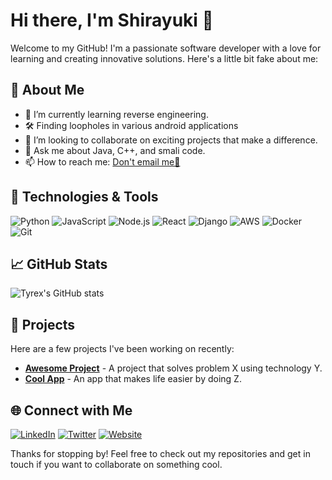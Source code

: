 # Hi there, I'm Shirayuki 👋

Welcome to my GitHub! I'm a passionate software developer with a love for learning and creating innovative solutions. Here's a little bit fake about me:

## 🚀 About Me

- 🌱 I’m currently learning reverse engineering.
- 🛠️ Finding loopholes in various android applications
- 👯 I’m looking to collaborate on exciting projects that make a difference.
- 💬 Ask me about Java, C++, and smali code.
- 📫 How to reach me: [Don't email me🗿](mailto:shiravancouver@gmail.com)

## 🔧 Technologies & Tools

![Python](https://img.shields.io/badge/-Python-333333?style=flat&logo=python)
![JavaScript](https://img.shields.io/badge/-JavaScript-333333?style=flat&logo=javascript)
![Node.js](https://img.shields.io/badge/-Node.js-333333?style=flat&logo=node.js)
![React](https://img.shields.io/badge/-React-333333?style=flat&logo=react)
![Django](https://img.shields.io/badge/-Django-333333?style=flat&logo=django)
![AWS](https://img.shields.io/badge/-AWS-333333?style=flat&logo=amazon-aws)
![Docker](https://img.shields.io/badge/-Docker-333333?style=flat&logo=docker)
![Git](https://img.shields.io/badge/-Git-333333?style=flat&logo=git)

## 📈 GitHub Stats

![Tyrex's GitHub stats](https://github-readme-stats.vercel.app/api?username=tyrexbacot&show_icons=true&theme=radical)

## 📂 Projects

Here are a few projects I've been working on recently:

- [**Awesome Project**](https://github.com/tyrexbacot/awesome-project) - A project that solves problem X using technology Y.
- [**Cool App**](https://github.com/tyrexbacot/cool-app) - An app that makes life easier by doing Z.

## 🌐 Connect with Me

[![LinkedIn](https://img.shields.io/badge/-LinkedIn-0077B5?style=flat&logo=linkedin&logoColor=white)](https://www.linkedin.com/in/tyrexbacot/)
[![Twitter](https://img.shields.io/badge/-Twitter-1DA1F2?style=flat&logo=twitter&logoColor=white)](https://twitter.com/tyrexbacot)
[![Website](https://img.shields.io/badge/-Website-333333?style=flat&logo=google-chrome&logoColor=white)](https://www.tyrexbacot.com)

Thanks for stopping by! Feel free to check out my repositories and get in touch if you want to collaborate on something cool.

